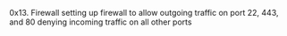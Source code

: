 0x13. Firewall
setting up firewall to allow outgoing traffic on port 22, 443, and 80
denying incoming traffic on all other ports

